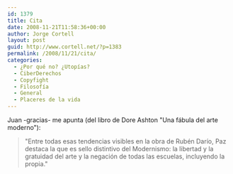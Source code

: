 ```yaml
---
id: 1379
title: Cita
date: 2008-11-21T11:58:36+00:00
author: Jorge Cortell
layout: post
guid: http://www.cortell.net/?p=1383
permalink: /2008/11/21/cita/
categories:
  - ¿Por qué no? ¿Utopías?
  - CiberDerechos
  - Copyfight
  - Filosofí­a
  - General
  - Placeres de la vida
---
```

Juan -gracias- me apunta (del libro de Dore Ashton "Una fábula del arte moderno"):

> "Entre todas esas tendencias visibles en la obra de Rubén Darío, Paz destaca la que es sello distintivo del Modernismo: la libertad y la gratuidad del arte y la negación de todas las escuelas, incluyendo la propia."